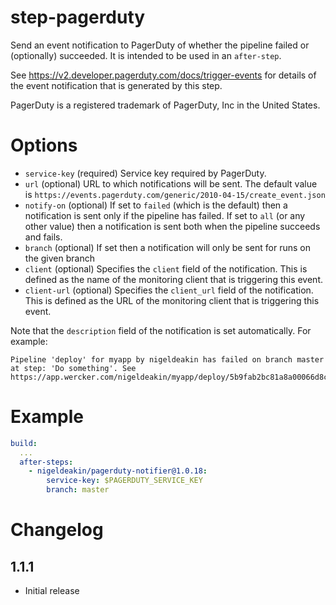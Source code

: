 # step-pagerduty

Send an event notification to PagerDuty of whether the pipeline failed or (optionally) succeeded. 
It is intended to be used in an `after-step`.

See https://v2.developer.pagerduty.com/docs/trigger-events for details of the event notification that is generated by this step.

PagerDuty is a registered trademark of PagerDuty, Inc in the United States. 

# Options

- `service-key` (required) Service key required by PagerDuty.
- `url` (optional) URL to which notifications will be sent. The default value is `https://events.pagerduty.com/generic/2010-04-15/create_event.json`
- `notify-on` (optional) If set to `failed` (which is the default) then a notification is sent only if the pipeline has failed.
              If set to `all` (or any other value) then a notification is sent both when the pipeline succeeds and fails.
- `branch` (optional) If set then a notification will only be sent for runs on the given branch
- `client` (optional) Specifies the `client` field of the notification. This is defined as the name of the monitoring client that is triggering this event. 
- `client-url` (optional) Specifies the `client_url` field of the notification. This is defined as the URL of the monitoring client that is triggering this event. 

Note that the `description` field of the notification is set automatically. For example:
```
Pipeline 'deploy' for myapp by nigeldeakin has failed on branch master at step: 'Do something'. See https://app.wercker.com/nigeldeakin/myapp/deploy/5b9fab2bc81a8a00066d8c1b.
```

# Example

```yaml
build:
  ...
  after-steps:
    - nigeldeakin/pagerduty-notifier@1.0.18:
        service-key: $PAGERDUTY_SERVICE_KEY 
        branch: master   
```

# Changelog

## 1.1.1

- Initial release

